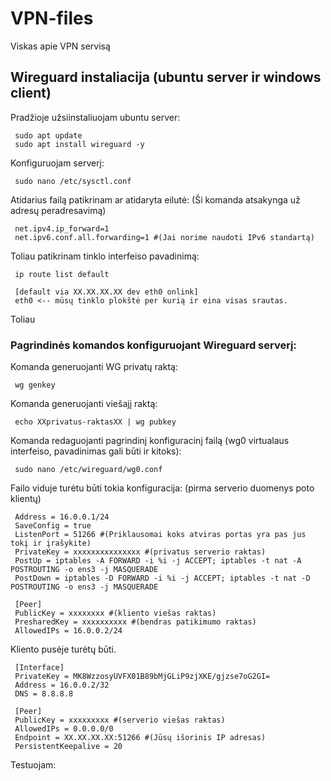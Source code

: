 # VPN-files
Viskas apie VPN servisą

## Wireguard instaliacija (ubuntu server ir windows client)

Pradžioje užsiinstaliuojam ubuntu server:

     sudo apt update
     sudo apt install wireguard -y
     
Konfiguruojam serverį:

     sudo nano /etc/sysctl.conf

Atidarius failą patikrinam ar atidaryta eilutė:
(Ši komanda atsakynga už adresų peradresavimą)

     net.ipv4.ip_forward=1 
     net.ipv6.conf.all.forwarding=1 #(Jai norime naudoti IPv6 standartą)

Toliau patikrinam tinklo interfeiso pavadinimą:

     ip route list default

     [default via XX.XX.XX.XX dev eth0 onlink]
     eth0 <-- mūsų tinklo plokštė per kurią ir eina visas srautas.

Toliau
     
### Pagrindinės komandos konfiguruojant Wireguard serverį:

Komanda generuojanti WG privatų raktą:

     wg genkey

Komanda generuojanti viešajį raktą:

     echo XXprivatus-raktasXX | wg pubkey 

Komanda redaguojanti pagrindinį konfiguracinį failą (wg0 virtualaus interfeiso, pavadinimas gali būti ir kitoks):

     sudo nano /etc/wireguard/wg0.conf

Failo viduje turėtu būti tokia konfiguracija: 
(pirma serverio duomenys poto klientų)

     Address = 16.0.0.1/24
     SaveConfig = true
     ListenPort = 51266 #(Priklausomai koks atviras portas yra pas jus tokį ir įrašykite)
     PrivateKey = xxxxxxxxxxxxxxx #(privatus serverio raktas)
     PostUp = iptables -A FORWARD -i %i -j ACCEPT; iptables -t nat -A POSTROUTING -o ens3 -j MASQUERADE
     PostDown = iptables -D FORWARD -i %i -j ACCEPT; iptables -t nat -D POSTROUTING -o ens3 -j MASQUERADE

     [Peer]
     PublicKey = xxxxxxxx #(kliento viešas raktas)
     PresharedKey = xxxxxxxxxx #(bendras patikimumo raktas)
     AllowedIPs = 16.0.0.2/24

Kliento pusėje turėtų būti.

     [Interface]
     PrivateKey = MK8WzzosyUVFX01B89bMjGLiP9zjXKE/gjzse7oG2GI=
     Address = 16.0.0.2/32
     DNS = 8.8.8.8

     [Peer]
     PublicKey = xxxxxxxxx #(serverio viešas raktas)
     AllowedIPs = 0.0.0.0/0
     Endpoint = XX.XX.XX.XX:51266 #(Jūsų išorinis IP adresas)
     PersistentKeepalive = 20

Testuojam:

